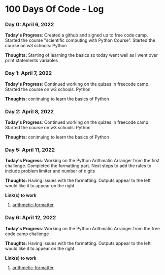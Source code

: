 # 100 Days Of Code - Log

### Day 0: April 6, 2022

**Today's Progress**: Created a github and signed up to free code camp. Started the course "scientific computing with Python Course". Started the course on w3 schools: Python

**Thoughts:** Starting of learning the basics so today went well as i went over print statements variables 

### Day 1: April 7, 2022

**Today's Progress**: Continued working on the quizes in freecode camp. Started the course on w3 schools: Python

**Thoughts:** conitnuing to learn the basics of Python

### Day 2: April 8, 2022

**Today's Progress**: Continued working on the quizes in freecode camp. Started the course on w3 schools: Python

**Thoughts:** conitnuing to learn the basics of Python


### Day 5: April 11, 2022

**Today's Progress**: Working on the Python Arithmatic Arranger from the first challenge. Completed the formatting part. Next steps to add the rules to include problem limiter and number of digits

**Thoughts:** Having issues with the formatting. Outputs appear to the left would like it to appear on the right

**Link(s) to work**
1. [arithmetic-formatter](https://www.freecodecamp.org/learn/scientific-computing-with-python/scientific-computing-with-python-projects/arithmetic-formatter)

### Day 6: April 12, 2022

**Today's Progress**: Working on the Python Arithmatic Arranger from the free code camp challenge

**Thoughts:** Having issues with the formatting. Outputs appear to the left would like it to appear on the right

**Link(s) to work**
1. [arithmetic-formatter](https://www.freecodecamp.org/learn/scientific-computing-with-python/scientific-computing-with-python-projects/arithmetic-formatter)
